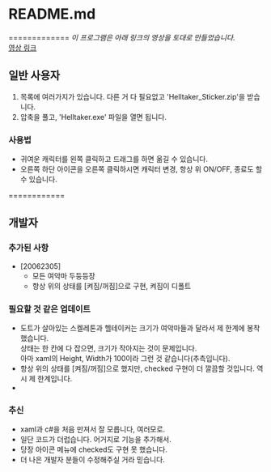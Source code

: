 # README.md
=============
_이 프로그램은 아래 링크의 영상을 토대로 만들었습니다._   
[영상 링크](https://youtu.be/UkflQCKjDdg, "개발자 라라 님의 영상")

## 일반 사용자
1. 목록에 여러가지가 있습니다. 다른 거 다 필요없고 'Helltaker_Sticker.zip'을 받습니다.
2. 압축을 풀고, 'Helltaker.exe' 파일을 열면 됩니다.

### 사용법
* 귀여운 캐릭터를 왼쪽 클릭하고 드래그를 하면 옮길 수 있습니다.   
* 오른쪽 하단 아이콘을 오른쪽 클릭하시면 캐릭터 변경, 항상 위 ON/OFF, 종료도 할 수 있습니다.

============

## 개발자

### 추가된 사항
* [20062305]
  + 모든 여악마 두둥등장
  + 항상 위의 상태를 [켜짐/꺼짐]으로 구현, 켜짐이 디폴트


### 필요할 것 같은 업데이트
* 도트가 살아있는 스켈레톤과 헬테이커는 크기가 여악마들과 달라서 제 한계에 봉착했습니다.   
상태는 한 칸에 다 잡으면, 크기가 작아지는 것이 문제입니다.   
아마 xaml의 Height, Width가 100이라 그런 것 같습니다(추측입니다).
* 항상 위의 상태를 [켜짐/꺼짐]으로 했지만, checked 구현이 더 깔끔할 것입니다. 역시 제 한계입니다.
* 


### 추신
* xaml과 c#을 처음 만져서 잘 모릅니다, 여러모로.
* 일단 코드가 더럽습니다. 어거지로 기능을 추가해서.
* 당장 아이콘 메뉴에 checked도 구현 못 했습니다.
* 더 나은 개발자 분들이 수정해주실 거라 믿습니다.